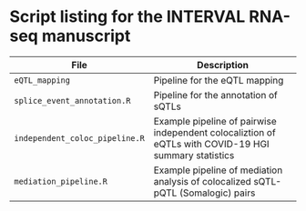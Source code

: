 # Script listing for the INTERVAL RNA-seq manuscript

| File    | Description |
| -------- | ------- |
| `eQTL_mapping` | Pipeline for the eQTL mapping |
| `splice_event_annotation.R` | Pipeline for the annotation of sQTLs |
| `independent_coloc_pipeline.R` | Example pipeline of pairwise independent colocaliztion of eQTLs with COVID-19 HGI summary statistics |
| `mediation_pipeline.R` | Example pipeline of mediation analysis of colocalized sQTL-pQTL (Somalogic) pairs |
